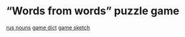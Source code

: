# “Words from words” puzzle game
[rus nouns](/rus-nouns.txt)
[game dict](/wfw-words.csv)
[game sketch](/words-from-word-game.ipynb)
